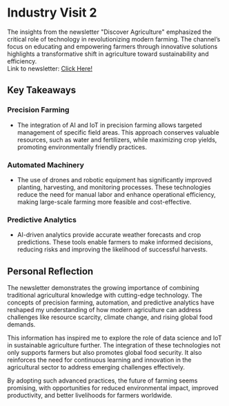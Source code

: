 # Industry Visit 2
The insights from the newsletter "Discover Agriculture" emphasized the critical role of technology in revolutionizing modern farming. The channel’s focus on educating and empowering farmers through innovative solutions highlights a transformative shift in agriculture toward sustainability and efficiency.
<br>
Link to newsletter: [Click Here!](https://github.com/kwei05/Year1_Sem1/blob/main/SECP1513%20TECHNOLOGY%20AND%20INFORMATION%20SYSTEM/Industry%20Visit%202/tis%20assignment%204.pdf)

## Key Takeaways
### Precision Farming
- The integration of AI and IoT in precision farming allows targeted management of specific field areas. This approach conserves valuable resources, such as water and fertilizers, while maximizing crop yields, promoting environmentally friendly practices.

### Automated Machinery
- The use of drones and robotic equipment has significantly improved planting, harvesting, and monitoring processes. These technologies reduce the need for manual labor and enhance operational efficiency, making large-scale farming more feasible and cost-effective.

### Predictive Analytics
- AI-driven analytics provide accurate weather forecasts and crop predictions. These tools enable farmers to make informed decisions, reducing risks and improving the likelihood of successful harvests.

## Personal Reflection
The newsletter demonstrates the growing importance of combining traditional agricultural knowledge with cutting-edge technology. The concepts of precision farming, automation, and predictive analytics have reshaped my understanding of how modern agriculture can address challenges like resource scarcity, climate change, and rising global food demands.

This information has inspired me to explore the role of data science and IoT in sustainable agriculture further. The integration of these technologies not only supports farmers but also promotes global food security. It also reinforces the need for continuous learning and innovation in the agricultural sector to address emerging challenges effectively.

By adopting such advanced practices, the future of farming seems promising, with opportunities for reduced environmental impact, improved productivity, and better livelihoods for farmers worldwide.
